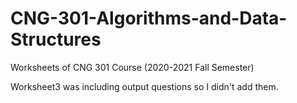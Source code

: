 # CNG-301-Algorithms-and-Data-Structures
Worksheets of CNG 301 Course (2020-2021 Fall Semester) 


Worksheet3 was including output questions so I didn't add them.
